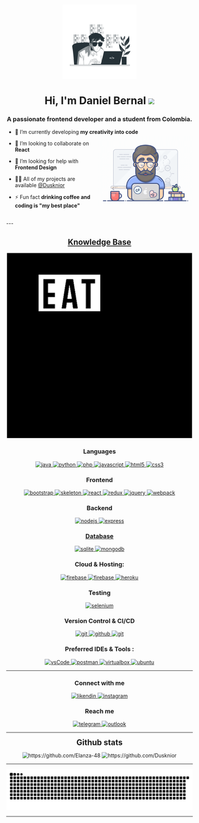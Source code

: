 <p align="center">  
 <img width="200rem"; height="auto" src="./resources/img/Coding.gif"/>
 <h1 align="center">Hi, I'm Daniel Bernal  <img width="30px" src="https://raw.githubusercontent.com/iampavangandhi/iampavangandhi/master/gifs/Hi.gif"></h1>
<h3 font-size="20" align="center">A passionate frontend developer and a student from Colombia.</h3>


- 🌱 I’m currently developing **my creativity into code** <img align="right" style="width:16rem; height:auto;" src="./resources/img/geek.gif"/>

- 👯 I’m looking to collaborate on **React**
  
- 🤝 I’m looking for help with **Frontend Design**

- 👨‍💻 All of my projects are available [@Dusknior](github.com/Dusknior)

- ⚡ Fun fact **drinking coffee and coding is "my best place"**

<br>
---


<h2 align="center"><u><b>Knowledge Base</b></u></h2>

<p align="center">
 <img width="500rem" height="auto" src=https://github.com/Dusknior/Dusknior/blob/main/resources/img/giphy.gif alt="programming"/>
</p>


<h3 align="center">Languages</h3>
<p align="center">
  <a href="https://www.java.com" target="_blank"> 
    <img src="https://img.shields.io/badge/Java-007396.svg?style=for-the-badge&logo=java&logoColor=white" 
      alt="java"/> 
  </a>
  <a href="https://www.python.org/" target="_blank">
    <img src="https://img.shields.io/badge/Python-1E405C.svg?style=for-the-badge&logo=python&logoColor=white"
      alt="python"/>
  </a>
  <a href="https://www.php.net/" target="_blank">
    <img src="https://img.shields.io/badge/PHP-8992BE.svg?style=for-the-badge&logo=php&logoColor=white"
      alt="php"/>
  </a>
    <a href="https://developer.mozilla.org/en-US/docs/Web/JavaScript" target="_blank"> 
    <img src="https://img.shields.io/badge/Javascript-F7DF1E.svg?style=for-the-badge&logo=javascript&logoColor=black"
      alt="javascript"/> 
  </a>
  <a href="https://www.w3.org/html/" target="_blank"> 
    <img src="https://img.shields.io/badge/html-E34F26.svg?style=for-the-badge&logo=html5&logoColor=white"
      alt="html5"/> 
  </a>
  <a href="https://www.w3schools.com/css/" target="_blank">
    <img src="https://img.shields.io/badge/css-1572B6.svg?style=for-the-badge&logo=css3&logoColor=white"
      alt="css3"/>
  </a>
  
</p>

<h3 align="center">Frontend</h3>
<p align="center">
      <a href="https://getbootstrap.com" target="_blank">
    <img src="https://img.shields.io/badge/bootstrap-7952B3.svg?style=for-the-badge&logo=bootstrap&logoColor=white"
      alt="bootstrap"/>
  </a>
  <a href="http://getskeleton.com/" target="_blank">
    <img src="https://img.shields.io/badge/Skeleton-FEFFFE.svg?style=for-the-badge&logo=Skeleton&logoColor=171619"
      alt="skeleton"/>
  </a>
  <a href="https://reactjs.org/" target="_blank"> 
    <img src="https://img.shields.io/badge/reactjs-61DAFB.svg?style=for-the-badge&logo=react&logoColor=black"
      alt="react"/> 
  </a>
  <a href="https://redux.js.org" target="_blank"> 
    <img src="https://img.shields.io/badge/redux-764ABC.svg?style=for-the-badge&logo=redux&logoColor=white" alt="redux"/> 
  </a> 
  <a href="https://jquery.com/" target="_blank">
    <img src="https://img.shields.io/badge/jquery-0769AD.svg?style=for-the-badge&logo=jquery&logoColor=white" alt="jquery"/> 
  </a>
  <a href="https://webpack.js.org" target="_blank">
    <img src="https://img.shields.io/badge/webpack-8DD6F9.svg?style=for-the-badge&logo=webpack&logoColor=black"
      alt="webpack"/>
  </a>
</p>

<h3 align="center">Backend</h3>
<p align="center">
  <a href="https://nodejs.org" target="_blank"> 
    <img src="https://img.shields.io/badge/node.js-339933.svg?style=for-the-badge&logo=nodedotjs&logoColor=white"
      alt="nodejs"/> 
  </a>
  <a href="https://expressjs.com" target="_blank">
    <img src="https://img.shields.io/badge/express-000000.svg?style=for-the-badge&logo=express&logoColor=white"
      alt="express" />
</p>

<h3 align="center">Database</h3>
<p align="center">
  <a href="https://www.sqlite.org/" target="_blank"> 
    <img src="https://img.shields.io/badge/sqlite-003B57.svg?style=for-the-badge&logo=sqlite&logoColor=white"
      alt="sqlite"/> 
  </a>
  <a href="https://www.mongodb.com/" target="_blank"> 
    <img src="https://img.shields.io/badge/mongodb-47A248.svg?style=for-the-badge&logo=mongodb&logoColor=white"
      alt="mongodb"/> 
  </a> 
</p>

<h3 align="center">Cloud & Hosting:</h3>
<p align="center">
  <a href="https://firebase.google.com/" target="_blank">
    <img src="https://img.shields.io/badge/firebase-FFCA28.svg?style=for-the-badge&logo=firebase&logoColor=black" alt="firebase"/>
  </a>
  <a href="https://netlify.com/" target="_blank">
    <img src="https://img.shields.io/badge/netlify-00C7B7.svg?style=for-the-badge&logo=netlify&logoColor=black" alt="firebase"/>
  </a>
  <a href="https://heroku.com" target="_blank"> 
    <img src="https://img.shields.io/badge/heroku-430098.svg?style=for-the-badge&logo=heroku&logoColor=white"
      alt="heroku"/> 
  </a> 
</p>

<h3 align="center">Testing</h3>
<p align="center"> 
  <a href="https://www.selenium.dev" target="_blank"> 
    <img src="https://img.shields.io/badge/selenium-43B02A.svg?style=for-the-badge&logo=selenium&logoColor=white"
      alt="selenium" /> 
  </a> 
</p>

<h3 align="center">Version Control & CI/CD</h3>
<p align="center">
  <a href="https://git-scm.com/" target="_blank">
    <img src="https://img.shields.io/badge/git-F05032.svg?style=for-the-badge&logo=git&logoColor=white"
      alt="git"/>
  </a>
  <a href="https://github.com/Dusknior" target="_blank">
    <img src="https://img.shields.io/badge/github-181717.svg?style=for-the-badge&logo=github&logoColor=white" alt="github" />
  </a>
  <a href="https://gitlab.com/Dusknior" target="_blank">
    <img src="https://img.shields.io/badge/gitlab-181717.svg?style=for-the-badge&logo=gitlab&logoColor=white"
      alt="git"/>
  </a>
</p>

<h3 align="center">Preferred IDEs  & Tools :</h3>
<p align="center"> 
  <a href="https://code.visualstudio.com/" target="_blank">
    <img src="https://img.shields.io/badge/vscode-007ACC.svg?style=for-the-badge&logo=visualstudiocode&logoColor=white" alt="vsCode"/> 
  </a>
  <a href="https://postman.com" target="_blank"> 
    <img src="https://img.shields.io/badge/postman-FF6C37.svg?style=for-the-badge&logo=postman&logoColor=white" alt="postman"/>
  </a>
  <a href="https://www.virtualbox.org/" target="_blank">
    <img src="https://img.shields.io/badge/virtualbox-183A61.svg?style=for-the-badge&logo=virtualbox&logoColor=white"
      alt="virtualbox"/>
  </a>
  <a href="https://ubuntu.com/" target="_blank"> 
    <img src="https://img.shields.io/badge/ubuntu-E95420.svg?style=for-the-badge&logo=ubuntu&logoColor=white" alt="ubuntu"/>
  </a>
</p>

----

<h3 align="center">Connect with me</h3>

<div style="margin-top:10px" align="center">
  <div>
    <a  href="https://www.linkedin.com/in/dbernalh/" target="_blank">
      <img src="https://img.shields.io/badge/Linked%20In-0A66C2.svg?style=for-the-badge&logo=linkedin&logoColor=white" alt="likendin"/>
    </a>
    <a href="https://www.instagram.com/danielbhttps" target="_blank">
      <img src="https://img.shields.io/badge/Instagram-D22E74.svg?style=for-the-badge&logo=instagram&logoColor=white" alt="instagram"/>
    </a>
  </div>
</div>

<h3 align="center">Reach me</h3>

<p align="center">
  <a  href="https://t.me/Dusknior" target="_blank">
    <img src="https://img.shields.io/badge/Telegram-26A5E4.svg?style=for-the-badge&logo=telegram&logoColor=white" alt="telegram"/>
  </a>
  <a href="mailto:danielbhttps@outlook.com?subject=Feedback%20From%20Github&body=Hello," target="_blank">
    <img src="https://img.shields.io/badge/Outlook-0078D4.svg?style=for-the-badge&logo=microsoftoutlook&logoColor=white" alt="outlook"/>
  </a>
</p>

----

<div align="center">
<h2 style="margin: 5px 5px;">Github stats</h2> 
 
 
<img src="https://github-readme-stats.vercel.app/api?username=Dusknior&show_icons=true&theme=tokyonight&hide_border=true&locale=en"
    alt="https://github.com/Elanza-48" />
  <img src="https://github-readme-streak-stats.herokuapp.com/?user=Dusknior&theme=material-palenight" alt="https://github.com/Dusknior" />
</div>

----

<div align="center">
<img src="https://github.com/Dusknior/Dusknior/blob/output/github-contribution-grid-snake.svg" alt="snake"/>
</div>                                                                                                  


------
